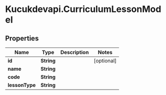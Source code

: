 # Kucukdevapi.CurriculumLessonModel

## Properties

Name | Type | Description | Notes
------------ | ------------- | ------------- | -------------
**id** | **String** |  | [optional] 
**name** | **String** |  | 
**code** | **String** |  | 
**lessonType** | **String** |  | 


